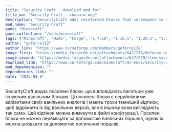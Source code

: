 ```yaml
---
title: "Security Craft - download mod for"
title_ua: "Security Craft - скачати мод"
description: "SecurityCraft adds reinforced blocks that correspond to many existing vanilla blocks. These reinforced blocks are indestructible versions of their vanilla counterparts and have a slightly darker shade to distinguish them from the vanilla versions, but otherwise they look the same."
mod_name: "Security Craft"
game: "Minecraft"
game_collection: "/mods/minecraft"
tags: ["Minecraft", "Mods", "Forge", "1.7.10", "1.16.5", "1.20.1", "1.21", "1.21.1", "1.21.6"]
author: "geforce132"
author_link: "https://www.curseforge.com/members/geforce132"
image_first: "https://media.forgecdn.net/attachments/647/276/defense.png"
image_second: "https://media.forgecdn.net/attachments/647/279/item-security.png"
download_link: "https://www.curseforge.com/minecraft/mc-mods/security-craft/files/all?page=1&pageSize=20"
mod_dependencies: ""
dependencies_link: ""
date: "2025-08-6"
---
```


SecurityCraft додає посилені блоки, що відповідають багатьом уже існуючим ванільним блокам. Ці посилені блоки є неруйнівними варіантами своїх ванільних аналогів і мають трохи темніший відтінок, щоб відрізнити їх від ванільних версій, але в іншому вони виглядають так само. Цей відтінок можна вимкнути в файлі конфігурації. Посилені блоки не можна переміщати за допомогою ванільних поршнів, однак їх можна штовхати за допомогою посилених поршнів.